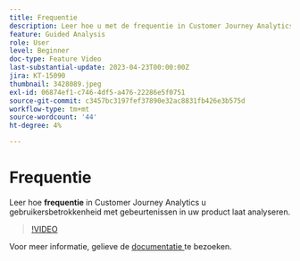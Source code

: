 ```yaml
---
title: Frequentie
description: Leer hoe u met de frequentie in Customer Journey Analytics de betrokkenheid van gebruikers bij gebeurtenissen in uw product kunt analyseren.
feature: Guided Analysis
role: User
level: Beginner
doc-type: Feature Video
last-substantial-update: 2023-04-23T00:00:00Z
jira: KT-15090
thumbnail: 3428089.jpeg
exl-id: 06874ef1-c746-4df5-a476-22286e5f0751
source-git-commit: c3457bc3197fef37890e32ac8831fb426e3b575d
workflow-type: tm+mt
source-wordcount: '44'
ht-degree: 4%

---
```


# Frequentie

Leer hoe **frequentie** in Customer Journey Analytics u gebruikersbetrokkenheid met gebeurtenissen in uw product laat analyseren.

>[!VIDEO](https://video.tv.adobe.com/v/3435808/?learn=on&captions=dut)

Voor meer informatie, gelieve de [ documentatie ](https://experienceleague.adobe.com/nl/docs/analytics-platform/using/guided-analysis/trends/frequency) te bezoeken.
